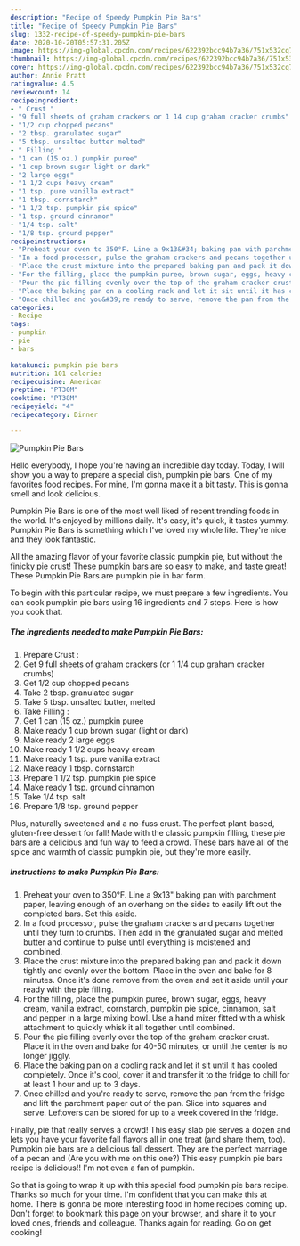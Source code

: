 ```yaml
---
description: "Recipe of Speedy Pumpkin Pie Bars"
title: "Recipe of Speedy Pumpkin Pie Bars"
slug: 1332-recipe-of-speedy-pumpkin-pie-bars
date: 2020-10-20T05:57:31.205Z
image: https://img-global.cpcdn.com/recipes/622392bcc94b7a36/751x532cq70/pumpkin-pie-bars-recipe-main-photo.jpg
thumbnail: https://img-global.cpcdn.com/recipes/622392bcc94b7a36/751x532cq70/pumpkin-pie-bars-recipe-main-photo.jpg
cover: https://img-global.cpcdn.com/recipes/622392bcc94b7a36/751x532cq70/pumpkin-pie-bars-recipe-main-photo.jpg
author: Annie Pratt
ratingvalue: 4.5
reviewcount: 14
recipeingredient:
- " Crust "
- "9 full sheets of graham crackers or 1 14 cup graham cracker crumbs"
- "1/2 cup chopped pecans"
- "2 tbsp. granulated sugar"
- "5 tbsp. unsalted butter melted"
- " Filling "
- "1 can (15 oz.) pumpkin puree"
- "1 cup brown sugar light or dark"
- "2 large eggs"
- "1 1/2 cups heavy cream"
- "1 tsp. pure vanilla extract"
- "1 tbsp. cornstarch"
- "1 1/2 tsp. pumpkin pie spice"
- "1 tsp. ground cinnamon"
- "1/4 tsp. salt"
- "1/8 tsp. ground pepper"
recipeinstructions:
- "Preheat your oven to 350°F. Line a 9x13&#34; baking pan with parchment paper, leaving enough of an overhang on the sides to easily lift out the completed bars. Set this aside."
- "In a food processor, pulse the graham crackers and pecans together until they turn to crumbs. Then add in the granulated sugar and melted butter and continue to pulse until everything is moistened and combined."
- "Place the crust mixture into the prepared baking pan and pack it down tightly and evenly over the bottom. Place in the oven and bake for 8 minutes. Once it&#39;s done remove from the oven and set it aside until your ready with the pie filling."
- "For the filling, place the pumpkin puree, brown sugar, eggs, heavy cream, vanilla extract, cornstarch, pumpkin pie spice, cinnamon, salt and pepper in a large mixing bowl. Use a hand mixer fitted with a whisk attachment to quickly whisk it all together until combined."
- "Pour the pie filling evenly over the top of the graham cracker crust. Place it in the oven and bake for 40-50 minutes, or until the center is no longer jiggly."
- "Place the baking pan on a cooling rack and let it sit until it has cooled completely. Once it&#39;s cool, cover it and transfer it to the fridge to chill for at least 1 hour and up to 3 days."
- "Once chilled and you&#39;re ready to serve, remove the pan from the fridge and lift the parchment paper out of the pan. Slice into squares and serve. Leftovers can be stored for up to a week covered in the fridge."
categories:
- Recipe
tags:
- pumpkin
- pie
- bars

katakunci: pumpkin pie bars 
nutrition: 101 calories
recipecuisine: American
preptime: "PT30M"
cooktime: "PT38M"
recipeyield: "4"
recipecategory: Dinner

---
```



![Pumpkin Pie Bars](https://img-global.cpcdn.com/recipes/622392bcc94b7a36/751x532cq70/pumpkin-pie-bars-recipe-main-photo.jpg)

Hello everybody, I hope you're having an incredible day today. Today, I will show you a way to prepare a special dish, pumpkin pie bars. One of my favorites food recipes. For mine, I'm gonna make it a bit tasty. This is gonna smell and look delicious.

Pumpkin Pie Bars is one of the most well liked of recent trending foods in the world. It's enjoyed by millions daily. It's easy, it's quick, it tastes yummy. Pumpkin Pie Bars is something which I've loved my whole life. They're nice and they look fantastic.

All the amazing flavor of your favorite classic pumpkin pie, but without the finicky pie crust! These pumpkin bars are so easy to make, and taste great! These Pumpkin Pie Bars are pumpkin pie in bar form.


To begin with this particular recipe, we must prepare a few ingredients. You can cook pumpkin pie bars using 16 ingredients and 7 steps. Here is how you cook that.

<!--inarticleads1-->

##### The ingredients needed to make Pumpkin Pie Bars:

1. Prepare  Crust :
1. Get 9 full sheets of graham crackers (or 1 1/4 cup graham cracker crumbs)
1. Get 1/2 cup chopped pecans
1. Take 2 tbsp. granulated sugar
1. Take 5 tbsp. unsalted butter, melted
1. Take  Filling :
1. Get 1 can (15 oz.) pumpkin puree
1. Make ready 1 cup brown sugar (light or dark)
1. Make ready 2 large eggs
1. Make ready 1 1/2 cups heavy cream
1. Make ready 1 tsp. pure vanilla extract
1. Make ready 1 tbsp. cornstarch
1. Prepare 1 1/2 tsp. pumpkin pie spice
1. Make ready 1 tsp. ground cinnamon
1. Take 1/4 tsp. salt
1. Prepare 1/8 tsp. ground pepper


Plus, naturally sweetened and a no-fuss crust. The perfect plant-based, gluten-free dessert for fall! Made with the classic pumpkin filling, these pie bars are a delicious and fun way to feed a crowd. These bars have all of the spice and warmth of classic pumpkin pie, but they&#39;re more easily. 

<!--inarticleads2-->

##### Instructions to make Pumpkin Pie Bars:

1. Preheat your oven to 350°F. Line a 9x13&#34; baking pan with parchment paper, leaving enough of an overhang on the sides to easily lift out the completed bars. Set this aside.
1. In a food processor, pulse the graham crackers and pecans together until they turn to crumbs. Then add in the granulated sugar and melted butter and continue to pulse until everything is moistened and combined.
1. Place the crust mixture into the prepared baking pan and pack it down tightly and evenly over the bottom. Place in the oven and bake for 8 minutes. Once it&#39;s done remove from the oven and set it aside until your ready with the pie filling.
1. For the filling, place the pumpkin puree, brown sugar, eggs, heavy cream, vanilla extract, cornstarch, pumpkin pie spice, cinnamon, salt and pepper in a large mixing bowl. Use a hand mixer fitted with a whisk attachment to quickly whisk it all together until combined.
1. Pour the pie filling evenly over the top of the graham cracker crust. Place it in the oven and bake for 40-50 minutes, or until the center is no longer jiggly.
1. Place the baking pan on a cooling rack and let it sit until it has cooled completely. Once it&#39;s cool, cover it and transfer it to the fridge to chill for at least 1 hour and up to 3 days.
1. Once chilled and you&#39;re ready to serve, remove the pan from the fridge and lift the parchment paper out of the pan. Slice into squares and serve. Leftovers can be stored for up to a week covered in the fridge.


Finally, pie that really serves a crowd! This easy slab pie serves a dozen and lets you have your favorite fall flavors all in one treat (and share them, too). Pumpkin pie bars are a delicious fall dessert. They are the perfect marriage of a pecan and (Are you with me on this one?) This easy pumpkin pie bars recipe is delicious!! I&#39;m not even a fan of pumpkin. 

So that is going to wrap it up with this special food pumpkin pie bars recipe. Thanks so much for your time. I'm confident that you can make this at home. There is gonna be more interesting food in home recipes coming up. Don't forget to bookmark this page on your browser, and share it to your loved ones, friends and colleague. Thanks again for reading. Go on get cooking!
